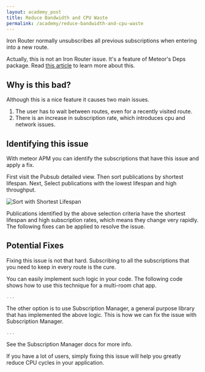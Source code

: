 ```yaml
---
layout: academy_post
title: Reduce Bandwidth and CPU Waste
permalink: /academy/reduce-bandwidth-and-cpu-waste
---
```


Iron Router normally unsubscribes all previous subscriptions when entering into a new route.

Actually, this is not an Iron Router issue. It's a feature of Meteor's Deps package. Read [this article](http://meteorhacks.com/meteor-subscription-optimizations.html) to learn more about this.

## Why is this bad?

Although this is a nice feature it causes two main issues.

1. The user has to wait between routes, even for a recently visited route.
2. There is an increase in subscription rate, which introduces cpu and network issues.

## Identifying this issue

With meteor APM you can identify the subscriptions that have this issue and apply a fix.

First visit the Pubsub detailed view. Then sort publications by shortest lifespan. Next, Select publications with the lowest lifespan and high throughput.

![Sort with Shortest Lifespan](https://i.cloudup.com/xlVG39nzxr.png)

Publications identified by the above selection criteria have the shortest lifespan and high subscription rates, which means they change very rapidly. The following fixes can be applied to resolve the issue.

## Potential Fixes

Fixing this issue is not that hard. Subscribing to all the subscriptions that you need to keep in every route is the cure.

You can easily implement such logic in your code. The following code shows how to use this technique for a multi-room chat app.

~~~js
...
~~~

The other option is to use Subscription Manager, a general purpose library that has implemented the above logic. This is how we can fix the issue with Subscription Manager.

~~~js
...
~~~

See the Subscription Manager docs for more info.

If you have a lot of users, simply fixing this issue will help you greatly reduce CPU cycles in your application.
